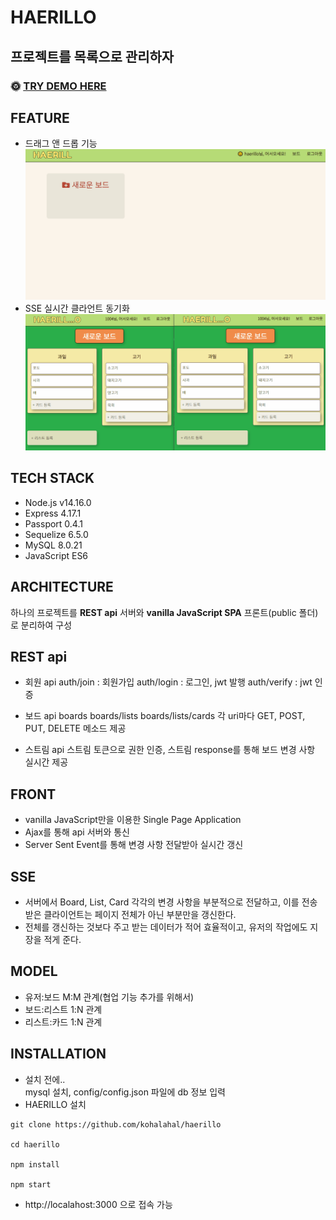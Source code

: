 # HAERILLO

## 프로젝트를 목록으로 관리하자

### 🌞 [TRY DEMO HERE](https://haerillo.herokuapp.com/)

## FEATURE
- 드래그 앤 드롭 기능
![스크린샷](/haerillo.gif?raw=true)
- SSE 실시간 클라언트 동기화
![스크린샷](/sync.gif?raw=true)


## TECH STACK
- Node.js v14.16.0  
- Express 4.17.1  
- Passport 0.4.1  
- Sequelize 6.5.0  
- MySQL 8.0.21  
- JavaScript ES6  

## ARCHITECTURE
하나의 프로젝트를 **REST api** 서버와 **vanilla JavaScript SPA** 프론트(public 폴더)로 분리하여 구성

## REST api
- 회원 api 
auth/join : 회원가입
auth/login : 로그인, jwt 발행
auth/verify : jwt 인증

- 보드 api
boards
boards/lists
boards/lists/cards
각 uri마다 GET, POST, PUT, DELETE 메소드 제공

- 스트림 api
스트림 토큰으로 권한 인증, 스트림 response를 통해 보드 변경 사항 실시간 제공

## FRONT
- vanilla JavaScript만을 이용한 Single Page Application  
- Ajax를 통해 api 서버와 통신  
- Server Sent Event를 통해 변경 사항 전달받아 실시간 갱신  

## SSE
- 서버에서 Board, List, Card 각각의 변경 사항을 부분적으로 전달하고, 이를 전송받은 클라이언트는 페이지 전체가 아닌 부분만을 갱신한다.  
- 전체를 갱신하는 것보다 주고 받는 데이터가 적어 효율적이고, 유저의 작업에도 지장을 적게 준다.  

## MODEL
- 유저:보드 M:M 관계(협업 기능 추가를 위해서)
- 보드:리스트 1:N 관계
- 리스트:카드 1:N 관계

## INSTALLATION
- 설치 전에..  
mysql 설치, config/config.json 파일에 db 정보 입력  
- HAERILLO 설치  
```shell
git clone https://github.com/kohalahal/haerillo

cd haerillo

npm install

npm start
```
- http://localahost:3000 으로 접속 가능  





